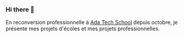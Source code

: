 ### Hi there 👋
En reconversion professionnelle à <a href="https://adatechschool.fr/">Ada Tech School</a> depuis octobre, je présente mes projets d'écoles et mes projets professionnelles. 
